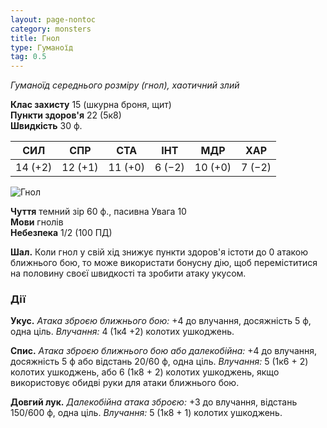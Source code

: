 ```yaml
---
layout: page-nontoc
category: monsters
title: Гнол
type: Гуманоїд
tag: 0.5
---
```


_Гуманоїд середнього розміру (гнол), хаотичний злий_

**Клас захисту** 15 (шкурна броня, щит)    
**Пункти здоров'я** 22 (5к8)    
**Швидкість** 30 ф.

| СИЛ     | СПР     | СТА     | ІНТ    | МДР     | ХАР    |
| ------- | ------- | ------- | ------ | ------- | ------ |
| 14 (+2) | 12 (+1) | 11 (+0) | 6 (−2) | 10 (+0) | 7 (−2) |

![Гнол](https://www.dndbeyond.com/avatars/thumbnails/30784/505/1000/1000/638062044385041691.png)

**Чуття** темний зір 60 ф., пасивна Увага 10    
**Мови** гнолів    
**Небезпека** 1/2 (100 ПД)

**Шал.** Коли гнол у свій хід знижує пункти здоров'я істоти до 0 атакою ближнього бою, то може використати бонусну дію, щоб переміститися на половину своєї швидкості та зробити атаку укусом.

### Дії
**Укус.** _Атака зброєю ближнього бою:_ +4 до влучання, досяжність 5 ф, одна ціль. _Влучання:_ 4 (1к4 +2) колотих ушкоджень.    

**Спис.** _Атака зброєю ближнього бою або далекобійна:_ +4 до влучання, досяжність 5 ф або відстань 20/60 ф, одна ціль. _Влучання:_ 5 (1к6 + 2) колотих ушкоджень, або 6 (1к8 + 2) колотих ушкоджень, якщо використовує обидві руки для атаки ближнього бою.    

**Довгий лук.** _Далекобійна атака зброєю:_ +3 до влучання, відстань 150/600 ф, одна ціль. _Влучання:_ 5 (1к8 + 1) колотих ушкоджень.
